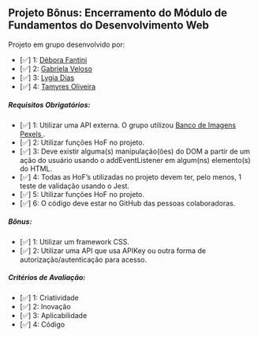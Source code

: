 ## Projeto Bônus: Encerramento do Módulo de Fundamentos do Desenvolvimento Web

Projeto em grupo desenvolvido por:
- [:white_check_mark:] 1: <a href="https://www.linkedin.com/in/deborafantini/" target="_blank">Débora Fantini </a>
- [:white_check_mark:] 2: <a href="https://www.linkedin.com/in/gabriela-veloso-1a936156/" target="_blank">Gabriela Veloso </a>
- [:white_check_mark:] 3: <a href="https://www.linkedin.com/in/lygiiadias/" target="_blank">Lygia Dias </a>
- [:white_check_mark:] 4: <a href="https://www.linkedin.com/in/tcso/" target="_blank"> Tamyres Oliveira</a>

##### Requisitos Obrigatórios:
- [:white_check_mark:] 1: Utilizar uma API externa. O grupo utilizou  <a href="https://www.pexels.com/pt-br/" target="_blank">Banco de Imagens Pexels </a>.
- [:white_check_mark:] 2: Utilizar funções HoF no projeto.
- [:white_check_mark:] 3: Deve existir alguma(s) manipulação(ões) do DOM a partir de um ação do usuário usando o addEventListener em algum(ns) elemento(s) do HTML.
- [:white_check_mark:] 4: Todas as HoF’s utilizadas no projeto devem ter, pelo menos, 1 teste de validação usando o Jest.
- [:white_check_mark:] 5: Utilizar funções HoF no projeto.
- [:white_check_mark:] 6: O código deve estar no GitHub das pessoas colaboradoras.

##### Bônus:
- [:white_check_mark:] 1: Utilizar um framework CSS.
- [:white_check_mark:] 2: Utilizar uma API que usa APIKey ou outra forma de autorização/autenticação para acesso.

##### Critérios de Avaliação:
- [:white_check_mark:] 1: Criatividade
- [:white_check_mark:] 2: Inovação
- [:white_check_mark:] 3: Aplicabilidade
- [:white_check_mark:] 4: Código 
